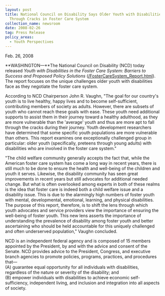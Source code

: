 ```yaml
---
layout: post
title: National Council on Disability Says Older Youth with Disabilities Falling
  Through Cracks in Foster Care System
collection_name: newsroom
date: 2008-02-26
tag: Press Release
policy_areas:
  - Youth Perspectives
---
```

F﻿eb. 26, 2008

**WASHINGTON—**The National Council on Disability (NCD) today released *Youth with Disabilities in the Foster Care System: Barriers to Success and Proposed Policy Solutions* ([/FosterCareSystem_Report.html](https://ncd.gov/publications/2008/02262008)). The report focuses on the unique challenges older youth with disabilities face as they negotiate the foster care system.

According to NCD Chairperson John R. Vaughn, "The goal for our country's youth is to live healthy, happy lives and to become self-sufficient, contributing members of society as adults. However, there are subsets of youth who cannot reach these goals with ease. These youth need additional supports to assist them in their journey toward a healthy adulthood, as they are more vulnerable than the 'average' youth and thus are more apt to fall through the cracks during their journey. Youth development researchers have determined that some specific youth populations are more vulnerable than others. This report examines one exceptionally challenged group in particular: older youth (specifically, preteens through young adults) with disabilities who are involved in the foster care system."

"The child welfare community generally accepts the fact that, while the American foster care system has come a long way in recent years, there is still much to be done to ensure the health and well-being of the children and youth it serves. Likewise, the disability community has seen great improvements in recent years but still advocates for additional needed change. But what is often overlooked among experts in both of these realms is the idea that foster care is indeed both a child welfare issue and a disability issue. This is due to the alarmingly high numbers of foster youth with mental, developmental, emotional, learning, and physical disabilities. The purpose of this report, therefore, is to shift the lens through which youth advocates and service providers view the importance of ensuring the well-being of foster youth. This new lens asserts the importance of understanding the prevalence of disability among foster youth and better ascertaining who should be held accountable for this uniquely challenged and often underserved population," Vaughn concluded.

NCD is an independent federal agency and is composed of 15 members appointed by the President, by and with the advice and consent of the Senate. NCD provides advice to the President, Congress, and executive branch agencies to promote policies, programs, practices, and procedures that—\
(A) guarantee equal opportunity for all individuals with disabilities, regardless of the nature or severity of the disability; and\
(B) empower individuals with disabilities to achieve economic self-sufficiency, independent living, and inclusion and integration into all aspects of society.